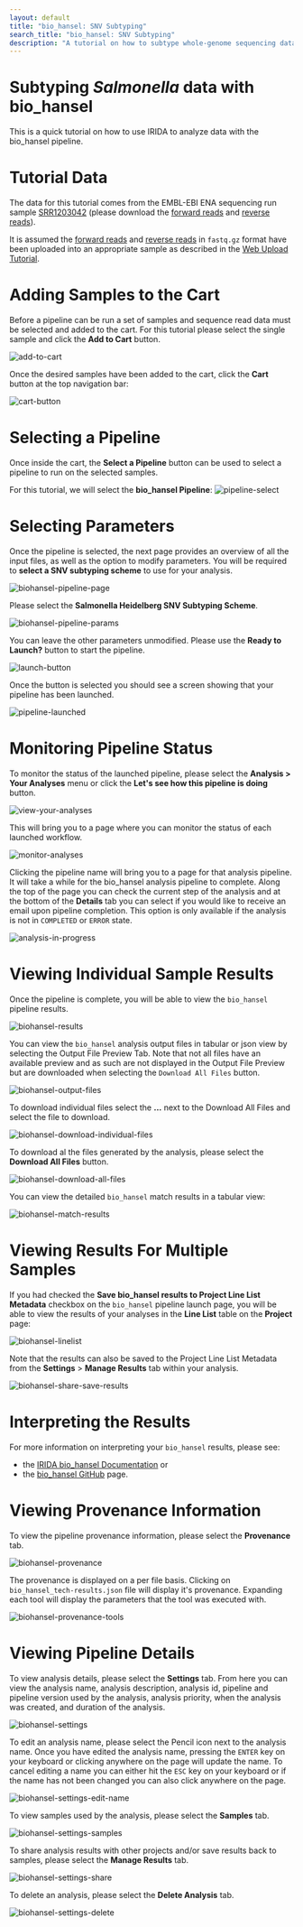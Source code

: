 ```yaml
---
layout: default
title: "bio_hansel: SNV Subtyping"
search_title: "bio_hansel: SNV Subtyping"
description: "A tutorial on how to subtype whole-genome sequencing data with bio_hansel"
---
```


Subtyping *Salmonella* data with bio_hansel
============================================
This is a quick tutorial on how to use IRIDA to analyze data with the bio_hansel pipeline.


Tutorial Data
=============

The data for this tutorial comes from the EMBL-EBI ENA sequencing run sample [SRR1203042] (please download the [forward reads] and [reverse reads]). 

It is assumed the [forward reads] and [reverse reads] in `fastq.gz` format have been uploaded into an appropriate sample as described in the [Web Upload Tutorial]. 


Adding Samples to the Cart
==========================

Before a pipeline can be run a set of samples and sequence read data must be selected and added to the cart. For this tutorial please select the single sample and click the **Add to Cart** button.

![add-to-cart]

Once the desired samples have been added to the cart, click the **Cart** button at the top navigation bar:

![cart-button]


Selecting a Pipeline
====================

Once inside the cart, the **Select a Pipeline** button can be used to select a pipeline to run on the selected samples.

For this tutorial, we will select the **bio_hansel Pipeline**: 
![pipeline-select]


Selecting Parameters
====================

Once the pipeline is selected, the next page provides an overview of all the input files, as well as the option to modify parameters. You will be required to **select a SNV subtyping scheme** to use for your analysis.

![biohansel-pipeline-page]

Please select the **Salmonella Heidelberg SNV Subtyping Scheme**.

![biohansel-pipeline-params]

You can leave the other parameters unmodified. Please use the **Ready to Launch?** button to start the pipeline.

![launch-button]

Once the button is selected you should see a screen showing that your pipeline has been launched.

![pipeline-launched]

Monitoring Pipeline Status
==========================

To monitor the status of the launched pipeline, please select the **Analysis > Your Analyses** menu or click the **Let's see how this pipeline is doing** button.

![view-your-analyses]

This will bring you to a page where you can monitor the status of each launched workflow.

![monitor-analyses]

Clicking the pipeline name will bring you to a page for that analysis pipeline. It will take a while for the bio_hansel analysis pipeline to complete. Along the top of the page you can check the current step of the analysis and at the bottom of the **Details** tab you can select if you would like to receive an email upon pipeline completion. This option is only available if the analysis is not in `COMPLETED` or `ERROR` state.

![analysis-in-progress]

Viewing Individual Sample Results
=================================

Once the pipeline is complete, you will be able to view the `bio_hansel` pipeline results.

![biohansel-results]

You can view the `bio_hansel` analysis output files in tabular or json view by selecting the Output File Preview Tab. Note that not all files have an available preview and as such are not displayed in the Output File Preview but are downloaded when selecting the `Download All Files` button.

![biohansel-output-files]

To download individual files select the **...** next to the Download All Files and select the file to download.

![biohansel-download-individual-files]

To download al the files generated by the analysis, please select the **Download All Files** button.

![biohansel-download-all-files]

You can view the detailed `bio_hansel` match results in a tabular view:

![biohansel-match-results]


Viewing Results For Multiple Samples
====================================

If you had checked the **Save bio_hansel results to Project Line List Metadata** checkbox on the `bio_hansel` pipeline launch page, you will be able to view the results of your analyses in the **Line List** table on the **Project** page:

![biohansel-linelist]

Note that the results can also be saved to the Project Line List Metadata from the **Settings** > **Manage Results** tab within your analysis.

![biohansel-share-save-results]

Interpreting the Results
========================

For more information on interpreting your `bio_hansel` results, please see:

- the [IRIDA bio_hansel Documentation][docs] or 
- the [bio_hansel GitHub] page.


Viewing Provenance Information
==============================

To view the pipeline provenance information, please select the **Provenance** tab.

![biohansel-provenance]

The provenance is displayed on a per file basis. Clicking on `bio_hansel_tech-results.json` file will display it's provenance. Expanding each tool will display the parameters that the tool was executed with.

![biohansel-provenance-tools]


Viewing Pipeline Details
========================

To view analysis details, please select the **Settings** tab. From here you can view the analysis name, analysis description, analysis id, pipeline and pipeline version used by the analysis, analysis priority, when the analysis was created, and duration of the analysis.

![biohansel-settings]

To edit an analysis name, please select the Pencil icon next to the analysis name. Once you have edited the analysis name, pressing the `ENTER` key on your keyboard or clicking anywhere on the page will update the name. To cancel editing a name you can either hit the `ESC` key on your keyboard or if the name has not been changed you can also click anywhere on the page.

![biohansel-settings-edit-name]

To view samples used by the analysis, please select the **Samples** tab.

![biohansel-settings-samples]

To share analysis results with other projects and/or save results back to samples, please select the **Manage Results** tab.

![biohansel-settings-share]

To delete an analysis, please select the **Delete Analysis** tab.

![biohansel-settings-delete]


[add-to-cart]: images/add-to-cart.png
[analysis-in-progress]: images/analysis-in-progress.png
[bio_hansel GitHub]: https://github.com/phac-nml/bio_hansel
[biohansel-download-all-files]: images/biohansel-download-all-files.png
[biohansel-download-individual-files]: images/biohansel-download-individual-files.png
[biohansel-linelist]: images/biohansel-linelist.png
[biohansel-match-results]: images/biohansel-output-files-detailed-match-results.png
[biohansel-output-files]: images/biohansel-output-files.png
[biohansel-provenance]: images/biohansel-provenance.png
[biohansel-provenance-tools]: images/biohansel-provenance-tools.png
[biohansel-settings-samples]: images/biohansel-settings-samples.png
[biohansel-settings]: images/biohansel-settings.png
[biohansel-settings-delete]: images/biohansel-settings-delete.png
[biohansel-settings-edit-name]: images/biohansel-settings-edit-name.png
[biohansel-settings-share]: images/biohansel-share.png
[biohansel-share-save-results]: images/biohansel-share-save-results.png
[biohansel-pipeline-page]: images/biohansel-pipeline-page.png
[biohansel-pipeline-params]: images/biohansel-pipeline-params.png
[biohansel-provenance]: images/biohansel-provenance.png
[biohansel-provenance-tools]: images/biohansel-provenance-tools.png
[biohansel-results]: images/biohansel-results.png
[cart-button]: images/cart-button.png
[delete-analysis]: images/delete-analysis.png
[docs]: ../../user/bio_hansel/
[forward reads]: ftp://ftp.sra.ebi.ac.uk/vol1/fastq/SRR120/002/SRR1203042/SRR1203042_1.fastq.gz
[launch-button]: ../../../images/tutorials/common/pipelines/ready-to-launch-button.png
[monitor-analyses]: images/monitor-analyses.png
[pipeline-launched]: images/pipeline-launched.png
[pipeline-select]: images/pipeline-select.png
[reverse reads]: ftp://ftp.sra.ebi.ac.uk/vol1/fastq/SRR120/002/SRR1203042/SRR1203042_2.fastq.gz
[SRR1203042]: https://www.ebi.ac.uk/ena/data/view/SRR1203042&display=html
[view-your-analyses]: images/view-your-analyses.png
[Web Upload Tutorial]: ../web-upload/
